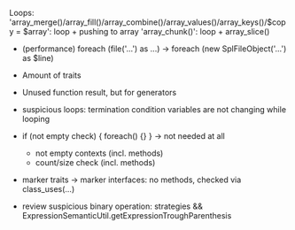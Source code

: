 Loops:
    'array_merge()/array_fill()/array_combine()/array_values()/array_keys()/$copy = $array': loop + pushing to array
    'array_chunk()':                                                                         loop + array_slice()

- (performance) foreach (file('...') as ...) -> foreach (new SplFileObject('...') as $line)

- Amount of traits
- Unused function result, but for generators
- suspicious loops: termination condition variables are not changing while looping
- if (not empty check) { foreach() {} } -> not needed at all
    - not empty contexts (incl. methods)
    - count/size check (incl. methods)
- marker traits -> marker interfaces: no methods, checked via class_uses(...)
- review suspicious binary operation:  strategies && ExpressionSemanticUtil.getExpressionTroughParenthesis


